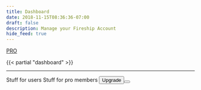 ```yaml
---
title: Dashboard
date: 2018-11-15T08:36:36-07:00
draft: false
description: Manage your Fireship Account
hide_feed: true
---
```


<a href="/pro">PRO</a>

<!-- {{< partial "pricing" >}} -->

{{< partial "dashboard" >}}

<hr>
<div class="payment-card">
    <payment-form></payment-form>
</div>


<allow-if level="user">
    <span>Stuff for users</span>
</allow-if>

<allow-if level="pro">
    <span>Stuff for pro members</span>
    <button slot="paywall">Upgrade<button/>
</allow-if>